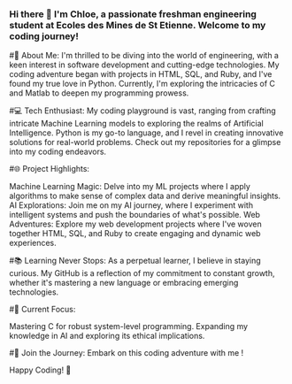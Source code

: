 ### Hi there 👋 I'm Chloe, a passionate freshman engineering student at Ecoles des Mines de St Etienne. Welcome to my coding journey!

#🚀 About Me:
I'm thrilled to be diving into the world of engineering, with a keen interest in software development and cutting-edge technologies. My coding adventure began with projects in HTML, SQL, and Ruby, and I've found my true love in Python. Currently, I'm exploring the intricacies of C and Matlab to deepen my programming prowess.

#💻 Tech Enthusiast:
My coding playground is vast, ranging from crafting intricate Machine Learning models to exploring the realms of Artificial Intelligence. Python is my go-to language, and I revel in creating innovative solutions for real-world problems. Check out my repositories for a glimpse into my coding endeavors.

#🌐 Project Highlights:

Machine Learning Magic: Delve into my ML projects where I apply algorithms to make sense of complex data and derive meaningful insights.
AI Explorations: Join me on my AI journey, where I experiment with intelligent systems and push the boundaries of what's possible.
Web Adventures: Explore my web development projects where I've woven together HTML, SQL, and Ruby to create engaging and dynamic web experiences.

#📚 Learning Never Stops:
As a perpetual learner, I believe in staying curious. My GitHub is a reflection of my commitment to constant growth, whether it's mastering a new language or embracing emerging technologies.

#🚧 Current Focus:

Mastering C for robust system-level programming.
Expanding my knowledge in AI and exploring its ethical implications.

#🌈 Join the Journey:
Embark on this coding adventure with me !

Happy Coding! 🚀

